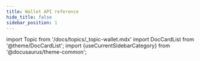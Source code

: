 ```yaml
---
title: Wallet API reference
hide_title: false
sidebar_position: 1
---
```

import Topic from '/docs/topics/_topic-wallet.mdx'
import DocCardList from '@theme/DocCardList';
import {useCurrentSidebarCategory} from '@docusaurus/theme-common';

<DocCardList items={useCurrentSidebarCategory().items}/>
